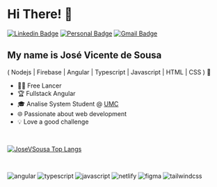 
<h1>Hi There! 👋</h1>

[![Linkedin Badge](https://img.shields.io/badge/-LinkedIn-3A76F0?style=flat-square&logo=Linkedin&logoColor=white&link=https://www.linkedin.com/in/josevicentedesousa/)](https://www.linkedin.com/in/josevicentedesousa/)
[![Personal Badge](https://img.shields.io/badge/-Website-EA4335?style=flat-square&logo=Me&logoColor=white&link=https://www.josevicentedesousa.netlify.app/)](https://josevicentedesousa.neflify.app/)
[![Gmail Badge](https://img.shields.io/badge/-jose.vicente.de.sousa@gmail.com-941711?style=flat-square&logo=Gmail&logoColor=white&link=mailto:jose.vicente.de.sousa@gmail.com)](mailto:jose.vicente.de.sousa@gmail.com)



<!-- <img align="right" alt="Code image" src="./code.jpg"  width="300px" /> -->

## My name is José Vicente de Sousa
( Nodejs | Firebase | Angular | Typescript | Javascript | HTML | CSS ) 🚀
<!-- - 👩‍💻 Software Enginner @[Itaú](https://www.itau.com.br/) -->
- 👩‍💻 Free Lancer 
- 🏆 Fullstack Angular
- 🎓 Analise System Student @ [UMC](https://www.umc.br/)
- 🌐 Passionate about web development
- 💡 Love a good challenge
 
<br>

<div align="left">
  
[![JoseVSousa Top Langs](https://github-readme-stats.vercel.app/api/top-langs/?username=josevsousa&layout=compact&theme=dark)](https://github.com/anuraghazra/github-readme-stats)
  
 </div>

<br>


[JAVASCRIPT__BADGE]: https://img.shields.io/badge/Javascript-000?style=for-the-badge&logo=javascript
[TYPESCRIPT__BADGE]: https://img.shields.io/badge/typescript-D4FAFF?style=for-the-badge&logo=typescript
[ANGULAR__BADGE]: https://img.shields.io/badge/Angular-D6001C?style=for-the-badge&logo=angular
[FIGMA__BADGE]: https://img.shields.io/badge/Figma-white?style=for-the-badge&logo=figma
[NETLIFY__BADGE]: https://img.shields.io/badge/Netlify-red?style=for-the-badge&logo=netlify
[TAILWINDCSS__BADGE]: https://img.shields.io/badge/Tailwindcss-07273D?style=for-the-badge&logo=tailwindcss

![angular][ANGULAR__BADGE]
![typescript][TYPESCRIPT__BADGE]
![javascript][JAVASCRIPT__BADGE]
![netlify][NETLIFY__BADGE]
![figma][FIGMA__BADGE] 
![tailwindcss][TAILWINDCSS__BADGE]



